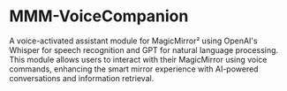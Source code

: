 # MMM-VoiceCompanion
A voice-activated assistant module for MagicMirror² using OpenAI's Whisper for speech recognition and GPT for natural language processing. This module allows users to interact with their MagicMirror using voice commands, enhancing the smart mirror experience with AI-powered conversations and information retrieval.
